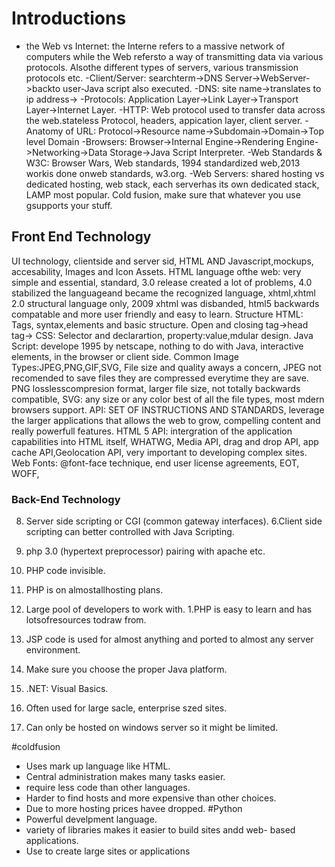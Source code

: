 # Introductions
- the Web vs Internet: the Interne refers to a massive network of computers while the Web refersto a way of transmitting data via various protocols. Alsothe different types of servers, various transmission protocols etc.
-Client/Server: searchterm->DNS Server->WebServer->backto user-Java script also executed.
-DNS: site name->translates to ip address->
-Protocols: Application Layer->Link Layer->Transport Layer->Internet Layer.
-HTTP: Web protocol used to transfer data across the web.stateless Protocol, headers, appication layer, client server. 
-Anatomy of URL: Protocol->Resource name->Subdomain->Domain->Top level Domain
-Browsers: Browser->Internal Engine->Rendering Engine->Networking->Data Storage->Java Script Interpreter.
-Web Standards & W3C: Browser Wars, Web standards, 1994 standardized web,2013 workis done onweb standards, w3.org.
-Web Servers: shared hosting vs dedicated hosting, web stack, each serverhas its own dedicated stack, LAMP most popular. Cold fusion, make sure that whatever you use gsupports your stuff.
## Front End Technology
UI technology, clientside and server sid, HTML AND Javascript,mockups, accesability, Images and Icon Assets.
HTML language ofthe web: very simple and essential, standard, 3.0 release created a lot of problems, 4.0 stabilized the languageand became the recognized language, xhtml,xhtml 2.0 structural language only, 2009 xhtml was disbanded, html5 backwards compatable and more user friendly and easy to learn.
Structure HTML: Tags, syntax,elements and basic structure. Open and closing tag->head tag->
CSS: Selector and declarartion, property:value,mdular design.
Java Script: develope 1995 by netscape, nothing to do with Java, interactive elements, in the browser or client side.
Common Image Types:JPEG,PNG,GIF,SVG, File size and quality aways a concern, JPEG not recomended to save files they are compressed everytime they are save. PNG losslesscompresion format, larger file size, not totally backwards compatible, SVG: any size or any color best of all the file types, most mdern browsers support.
API: SET OF INSTRUCTIONS AND STANDARDS, leverage the larger applications that allows the web to grow, compelling content and really powerfull features. 
HTML 5 API: intergration of the application capabilities into HTML itself, WHATWG, Media API, drag and drop API, app cache API,Geolocation API, very important to developing complex sites.
Web Fonts: @font-face technique, end user license agreements, EOT, WOFF, 
 ### Back-End Technology
 8. Server side scripting or CGI (common gateway interfaces).
 6.Client side scripting can better controlled with Java Scripting.
 7. php 3.0 (hypertext preprocessor) pairing with apache etc.
 5. PHP code invisible.
 1. PHP is on almostallhosting plans.
 1. Large pool of developers to work with.
 1.PHP is easy to learn and has lotsofresources todraw from.
 1. JSP code is used for almost anything and ported to almost any server environment.

2. Make sure you choose the proper Java platform.
 2. .NET: Visual Basics.
 2. Often used for large sacle, enterprise szed sites.
 2. Can only be hosted on windows server so it might be limited.
 
 #coldfusion
 - Uses mark up language like HTML.
 - Central administration makes many tasks easier.
 - require less code than other languages.
 - Harder to find hosts and more expensive than other choices. 
 - Due to more hosting prices havee dropped.
 #Python
 - Powerful develpment language.
 - variety of libraries makes it easier to build sites andd web- based applications.
 - Use to create large sites or applications 
 
 
 
 
 
 
 
 
 
 
 
 
 
 
